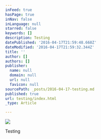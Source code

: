 ```yaml
---
inFeed: true
hasPage: true
inNav: false
inLanguage: null
starred: false
keywords: []
description: Testing
datePublished: '2016-04-17T21:59:48.668Z'
dateModified: '2016-04-17T21:59:32.344Z'
title: ''
author: []
authors: []
publisher:
  name: null
  domain: null
  url: null
  favicon: null
sourcePath: _posts/2016-04-17-testing.md
published: true
url: testing/index.html
_type: Article

---
```

![](https://the-grid-user-content.s3-us-west-2.amazonaws.com/8a644c05-e5e7-4bd6-9c87-a3c3a54b39e1.jpg)

Testing
